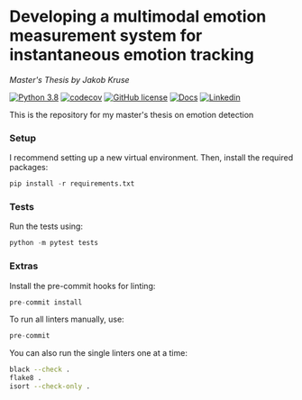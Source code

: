 # Developing a multimodal emotion measurement system for instantaneous emotion tracking
*Master's Thesis by Jakob Kruse*

[![Python 3.8](https://img.shields.io/badge/Python-3.8-blue)](https://www.python.org/downloads/release/python-380/)
[![codecov](https://codecov.io/gh/jakob1111996/thesis-emotion-detection/branch/main/graph/badge.svg?token=2PUCAJG0XA)](https://codecov.io/gh/jakob1111996/thesis-emotion-detection)
[![GitHub license](https://badgen.net/github/license/jakob1111996/thesis-emotion-detection)](https://github.com/jakob1111996/thesis-emotion-detection/blob/main/LICENSE)
[![Docs](https://img.shields.io/badge/-Docs-green)](https://jakob1111996.github.io/thesis-emotion-detection)
[![Linkedin](https://img.shields.io/badge/-LinkedIn-blue?style=flat&logo=linkedin)](https://www.linkedin.com/in/jakob-kruse-b7293a197/)

This is the repository for my master's thesis on emotion detection


### Setup
I recommend setting up a new virtual environment.
Then, install the required packages:
```python
pip install -r requirements.txt
```

### Tests
Run the tests using:
```python
python -m pytest tests
```

### Extras
Install the pre-commit hooks for linting:
```python
pre-commit install
```
To run all linters manually, use:
```python
pre-commit
```

You can also run the single linters one at a time:
```bash
black --check .
flake8 .
isort --check-only .
```
